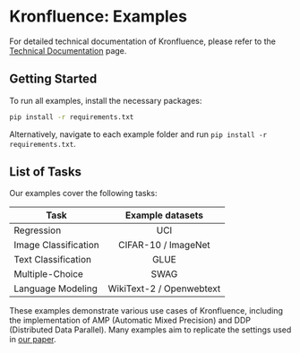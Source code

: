 # Kronfluence: Examples

For detailed technical documentation of Kronfluence, please refer to the [Technical Documentation](https://github.com/pomonam/kronfluence/blob/main/DOCUMENTATION.md) page.

## Getting Started

To run all examples, install the necessary packages:

```bash
pip install -r requirements.txt
```

Alternatively, navigate to each example folder and run `pip install -r requirements.txt`.


## List of Tasks

Our examples cover the following tasks:

| Task                 |    Example datasets	     |
|----------------------|:------------------------:|
| Regression           |           UCI            |
| Image Classification |   CIFAR-10 / ImageNet    |
| Text Classification  |           GLUE           |
| Multiple-Choice      |           SWAG           |
| Language Modeling    | WikiText-2 / Openwebtext |


These examples demonstrate various use cases of Kronfluence, including the implementation of AMP (Automatic Mixed Precision) and DDP (Distributed Data Parallel). 
Many examples aim to replicate the settings used in [our paper](https://arxiv.org/abs/2405.12186).
